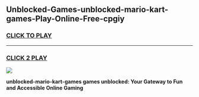 
## Unblocked-Games-unblocked-mario-kart-games-Play-Online-Free-cpgiy
<h3>
<a href="https://premium76.site?title=unblocked-mario-kart-games&ref=26A">CLICK TO PLAY</a></h3>
<hr>

<h3>
<a href="https://premium76.site?title=unblocked-mario-kart-games&ref=26A">CLICK 2 PLAY</a>
  
</h3>

<a href="https://premium76.site?title=unblocked-mario-kart-games&ref=26A"><img src="https://clearcache.store/games.png"></a>


**unblocked-mario-kart-games games unblocked: Your Gateway to Fun and Accessible Online Gaming**

